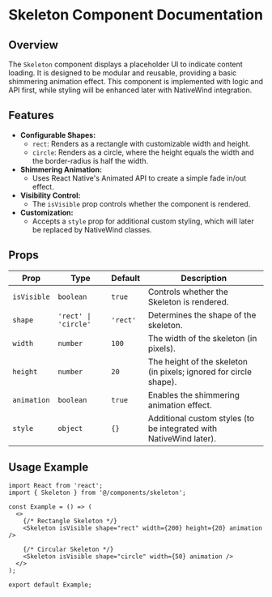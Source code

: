 # Skeleton Component Documentation

## Overview

The `Skeleton` component displays a placeholder UI to indicate content loading. It is designed to be modular and reusable, providing a basic shimmering animation effect. This component is implemented with logic and API first, while styling will be enhanced later with NativeWind integration.

## Features

- **Configurable Shapes:**
  - `rect`: Renders as a rectangle with customizable width and height.
  - `circle`: Renders as a circle, where the height equals the width and the border-radius is half the width.
- **Shimmering Animation:**
  - Uses React Native's Animated API to create a simple fade in/out effect.
- **Visibility Control:**
  - The `isVisible` prop controls whether the component is rendered.
- **Customization:**
  - Accepts a `style` prop for additional custom styling, which will later be replaced by NativeWind classes.

## Props

| Prop        | Type                 | Default  | Description                                                        |
| ----------- | -------------------- | -------- | ------------------------------------------------------------------ |
| `isVisible` | `boolean`            | `true`   | Controls whether the Skeleton is rendered.                         |
| `shape`     | `'rect' \| 'circle'` | `'rect'` | Determines the shape of the skeleton.                              |
| `width`     | `number`             | `100`    | The width of the skeleton (in pixels).                             |
| `height`    | `number`             | `20`     | The height of the skeleton (in pixels; ignored for circle shape).  |
| `animation` | `boolean`            | `true`   | Enables the shimmering animation effect.                           |
| `style`     | `object`             | `{}`     | Additional custom styles (to be integrated with NativeWind later). |

## Usage Example

```tsx
import React from 'react';
import { Skeleton } from '@/components/skeleton';

const Example = () => (
  <>
    {/* Rectangle Skeleton */}
    <Skeleton isVisible shape="rect" width={200} height={20} animation />

    {/* Circular Skeleton */}
    <Skeleton isVisible shape="circle" width={50} animation />
  </>
);

export default Example;
```

